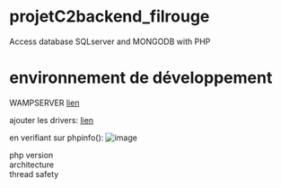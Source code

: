 # projetC2backend_filrouge
Access database SQLserver and MONGODB with PHP


# environnement de développement

WAMPSERVER
[lien](https://www.wampserver.com/en/download-wampserver-64bits/)

ajouter les drivers:
[lien](https://learn.microsoft.com/fr-fr/sql/connect/php/step-1-configure-development-environment-for-php-development?view=sql-server-ver16)

en verifiant sur phpinfo():
![image](https://github.com/user-attachments/assets/89b29fea-a262-47c1-af5d-c7cc1d64a987)

php version  
architecture  
thread safety  
